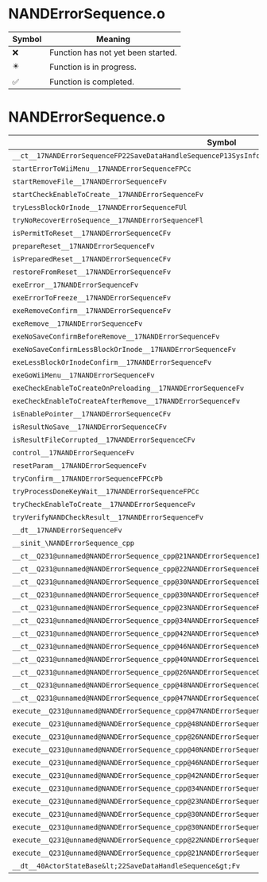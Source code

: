 # NANDErrorSequence.o
| Symbol | Meaning 
| ------------- | ------------- 
| :x: | Function has not yet been started. 
| :eight_pointed_black_star: | Function is in progress. 
| :white_check_mark: | Function is completed. 


# NANDErrorSequence.o
| Symbol | Decompiled? |
| ------------- | ------------- |
| `__ct__17NANDErrorSequenceFP22SaveDataHandleSequenceP13SysInfoWindowP13SysInfoWindow` | :x: |
| `startErrorToWiiMenu__17NANDErrorSequenceFPCc` | :x: |
| `startRemoveFile__17NANDErrorSequenceFv` | :x: |
| `startCheckEnableToCreate__17NANDErrorSequenceFv` | :x: |
| `tryLessBlockOrInode__17NANDErrorSequenceFUl` | :x: |
| `tryNoRecoverErroSequence__17NANDErrorSequenceFl` | :x: |
| `isPermitToReset__17NANDErrorSequenceCFv` | :x: |
| `prepareReset__17NANDErrorSequenceFv` | :x: |
| `isPreparedReset__17NANDErrorSequenceCFv` | :x: |
| `restoreFromReset__17NANDErrorSequenceFv` | :x: |
| `exeError__17NANDErrorSequenceFv` | :x: |
| `exeErrorToFreeze__17NANDErrorSequenceFv` | :x: |
| `exeRemoveConfirm__17NANDErrorSequenceFv` | :x: |
| `exeRemove__17NANDErrorSequenceFv` | :x: |
| `exeNoSaveConfirmBeforeRemove__17NANDErrorSequenceFv` | :x: |
| `exeNoSaveConfirmLessBlockOrInode__17NANDErrorSequenceFv` | :x: |
| `exeLessBlockOrInodeConfirm__17NANDErrorSequenceFv` | :x: |
| `exeGoWiiMenu__17NANDErrorSequenceFv` | :x: |
| `exeCheckEnableToCreateOnPreloading__17NANDErrorSequenceFv` | :x: |
| `exeCheckEnableToCreateAfterRemove__17NANDErrorSequenceFv` | :x: |
| `isEnablePointer__17NANDErrorSequenceCFv` | :x: |
| `isResultNoSave__17NANDErrorSequenceCFv` | :x: |
| `isResultFileCorrupted__17NANDErrorSequenceCFv` | :x: |
| `control__17NANDErrorSequenceFv` | :x: |
| `resetParam__17NANDErrorSequenceFv` | :x: |
| `tryConfirm__17NANDErrorSequenceFPCcPb` | :x: |
| `tryProcessDoneKeyWait__17NANDErrorSequenceFPCc` | :x: |
| `tryCheckEnableToCreate__17NANDErrorSequenceFv` | :x: |
| `tryVerifyNANDCheckResult__17NANDErrorSequenceFv` | :x: |
| `__dt__17NANDErrorSequenceFv` | :x: |
| `__sinit_\NANDErrorSequence_cpp` | :x: |
| `__ct__Q231@unnamed@NANDErrorSequence_cpp@21NANDErrorSequenceIdleFv` | :x: |
| `__ct__Q231@unnamed@NANDErrorSequence_cpp@22NANDErrorSequenceErrorFv` | :x: |
| `__ct__Q231@unnamed@NANDErrorSequence_cpp@30NANDErrorSequenceErrorToFreezeFv` | :x: |
| `__ct__Q231@unnamed@NANDErrorSequence_cpp@30NANDErrorSequenceRemoveConfirmFv` | :x: |
| `__ct__Q231@unnamed@NANDErrorSequence_cpp@23NANDErrorSequenceRemoveFv` | :x: |
| `__ct__Q231@unnamed@NANDErrorSequence_cpp@34NANDErrorSequenceRemoveDoneKeyWaitFv` | :x: |
| `__ct__Q231@unnamed@NANDErrorSequence_cpp@42NANDErrorSequenceNoSaveConfirmBeforeRemoveFv` | :x: |
| `__ct__Q231@unnamed@NANDErrorSequence_cpp@46NANDErrorSequenceNoSaveConfirmLessBlockOrInodeFv` | :x: |
| `__ct__Q231@unnamed@NANDErrorSequence_cpp@40NANDErrorSequenceLessBlockOrInodeConfirmFv` | :x: |
| `__ct__Q231@unnamed@NANDErrorSequence_cpp@26NANDErrorSequenceGoWiiMenuFv` | :x: |
| `__ct__Q231@unnamed@NANDErrorSequence_cpp@48NANDErrorSequenceCheckEnableToCreateOnPreloadingFv` | :x: |
| `__ct__Q231@unnamed@NANDErrorSequence_cpp@47NANDErrorSequenceCheckEnableToCreateAfterRemoveFv` | :x: |
| `execute__Q231@unnamed@NANDErrorSequence_cpp@47NANDErrorSequenceCheckEnableToCreateAfterRemoveCFP5Spine` | :x: |
| `execute__Q231@unnamed@NANDErrorSequence_cpp@48NANDErrorSequenceCheckEnableToCreateOnPreloadingCFP5Spine` | :x: |
| `execute__Q231@unnamed@NANDErrorSequence_cpp@26NANDErrorSequenceGoWiiMenuCFP5Spine` | :x: |
| `execute__Q231@unnamed@NANDErrorSequence_cpp@40NANDErrorSequenceLessBlockOrInodeConfirmCFP5Spine` | :x: |
| `execute__Q231@unnamed@NANDErrorSequence_cpp@46NANDErrorSequenceNoSaveConfirmLessBlockOrInodeCFP5Spine` | :x: |
| `execute__Q231@unnamed@NANDErrorSequence_cpp@42NANDErrorSequenceNoSaveConfirmBeforeRemoveCFP5Spine` | :x: |
| `execute__Q231@unnamed@NANDErrorSequence_cpp@34NANDErrorSequenceRemoveDoneKeyWaitCFP5Spine` | :x: |
| `execute__Q231@unnamed@NANDErrorSequence_cpp@23NANDErrorSequenceRemoveCFP5Spine` | :x: |
| `execute__Q231@unnamed@NANDErrorSequence_cpp@30NANDErrorSequenceRemoveConfirmCFP5Spine` | :x: |
| `execute__Q231@unnamed@NANDErrorSequence_cpp@30NANDErrorSequenceErrorToFreezeCFP5Spine` | :x: |
| `execute__Q231@unnamed@NANDErrorSequence_cpp@22NANDErrorSequenceErrorCFP5Spine` | :x: |
| `execute__Q231@unnamed@NANDErrorSequence_cpp@21NANDErrorSequenceIdleCFP5Spine` | :x: |
| `__dt__40ActorStateBase&lt;22SaveDataHandleSequence&gt;Fv` | :x: |
